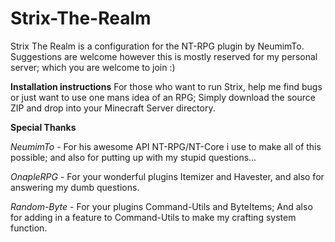 # Strix-The-Realm
Strix The Realm is a configuration for the NT-RPG plugin by NeumimTo. Suggestions are welcome however this is mostly reserved for my personal server; which you are welcome to join :)

__Installation instructions__
For those who want to run Strix, help me find bugs or just want to use one mans idea of an RPG;
Simply download the source ZIP and drop into your Minecraft Server directory.

**Special Thanks**

_NeumimTo_ - For his awesome API NT-RPG/NT-Core i use to make all of this possible; and also for putting up with my stupid questions...

_OnapleRPG_ - For your wonderful plugins Itemizer and Havester, and also for answering my dumb questions.

_Random-Byte_ - For your plugins Command-Utils and ByteItems; And also for adding in a feature to Command-Utils to make my crafting system function.

